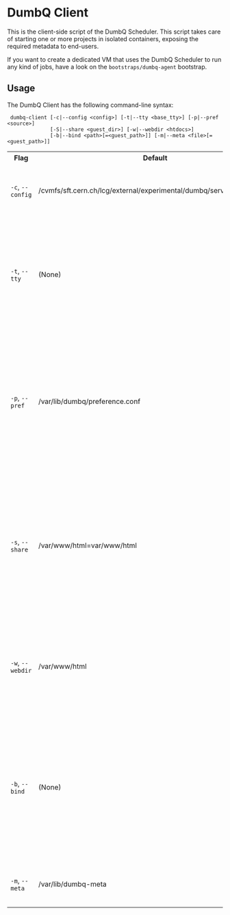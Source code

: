 
# DumbQ Client

This is the client-side script of the DumbQ Scheduler. This script takes care of starting one or more projects in isolated containers, exposing the required metadata to end-users. 

If you want to create a dedicated VM that uses the DumbQ Scheduler to run any kind of jobs, have a look on the `bootstraps/dumbq-agent` bootstrap.

## Usage

The DumbQ Client has the following command-line syntax:

```
 dumbq-client [-c|--config <config>] [-t|--tty <base_tty>] [-p|--pref <source>]
              [-S|--share <guest_dir>] [-w|--webdir <htdocs>]
              [-b|--bind <path>[=<guest_path>]] [-m|--meta <file>[=<guest_path>]]
```

<table>
    <tr>
        <th>Flag</th>
        <th width="200">Default</th>
        <th>Value</th>
    </tr>
    <tr>
        <td><code>-c</code>, <code>--config</code></td>
        <td>/cvmfs/sft.cern.ch/lcg/external/experimental/dumbq/server/default.conf</td>
        <td>Change the default path to the DumbQ scheduler configuration script.</td>
    </tr>
    <tr>
        <td><code>-t</code>, <code>--tty</code></td>
        <td>(None)</td>
        <td>Specify the tty number (ex. '2' for /dev/tty2) to use for displaying the project console. If more than one projects are started, the next ttys will be used.</td>
    </tr>
    <tr>
        <td><code>-p</code>, <code>--pref</code></td>
        <td>/var/lib/dumbq/preference.conf</td>
        <td>Specify the full path to the user-side preference override configuration. This file can be used in order to change the quotes allocated to the projects from the user's point of view.</td>
    </tr>
    <tr>
        <td><code>-s</code>, <code>--share</code></td>
        <td>/var/www/html=var/www/html</td>
        <td>Share that directory between the host and per-guest. This means that for every guest, a sub-directory called <code>inst-[uuid]</code> will be created in the host folder, bind-mounted to the guest directory.</td>
    </tr>
    <tr>
        <td><code>-w</code>, <code>--webdir</code></td>
        <td>/var/www/html</td>
        <td>The directory where to keep the <code>machine.json</code> and <code>index.json</code> files that expose the current state of the scheduler.</td>
    </tr>
    <tr>
        <td><code>-b</code>, <code>--bind</code></td>
        <td>(None)</td>
        <td>Specify one or more directories to blindly share between all guests. This means that no sub-directory will be created in the host folder, rather the same host folder will be shared with one or more guests.</td>
    </tr>
    <tr>
        <td><code>-m</code>, <code>--meta</code></td>
        <td>/var/lib/dumbq-meta</td>
        <td>Specify the metadata file to be shared between host and guest.</td>
    </tr>
</table>
